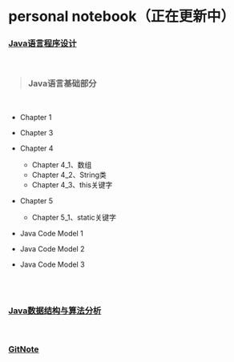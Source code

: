 # personal notebook（正在更新中）


### [Java语言程序设计](https://github.com/gzxn/notebook/tree/main/JavaNote)

<br>

> ### Java语言基础部分

<br>

- Chapter 1

- Chapter 3

- Chapter 4
	- Chapter 4_1、数组
	- Chapter 4_2、String类
	- Chapter 4_3、this关键字
- Chapter 5
	- Chapter 5_1、static关键字
- Java Code Model 1
- Java Code Model 2
- Java Code Model 3 
<br>
<br>

### [Java数据结构与算法分析](https://github.com/gzxn/notebook/tree/main/JavaDataStructureNote)

<br>

### [GitNote](https://github.com/gzxn/notebook/tree/main/GitNote)